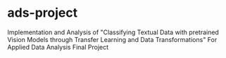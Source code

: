 # ads-project
Implementation and Analysis of "Classifying Textual Data with pretrained Vision Models through Transfer Learning and Data Transformations" For Applied Data Analysis Final Project
